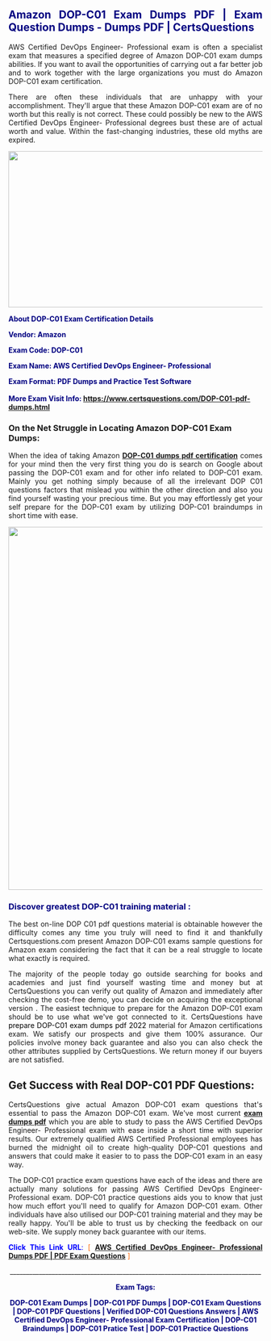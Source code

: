 <h2 style="text-align: justify;"><span style="color: #000080;">Amazon DOP-C01 Exam Dumps PDF | Exam Question Dumps - Dumps PDF | CertsQuestions</span></h2>
<p style="text-align: justify;">AWS Certified DevOps Engineer- Professional exam is often a specialist exam that measures a specified degree of Amazon  DOP-C01 exam dumps abilities. If you want to avail the opportunities of carrying out a far better job and to work together with the large organizations you must do Amazon DOP-C01 exam certification.</p>
<p style="text-align: justify;">There are often these individuals that are unhappy with your accomplishment. They'll argue that these Amazon  DOP-C01 exam are of no worth but this really is not correct. These could possibly be new to the AWS Certified DevOps Engineer- Professional degrees bust these are of actual worth and value. Within the fast-changing industries, these old myths are expired.</p>
<p><img style="display: block; margin-left: auto; margin-right: auto;" src="https://i.imgur.com/eaP4ae9.png" width="840" height="310" /></p>
<p><span style="color: #000080;"><strong>About DOP-C01 Exam Certification Details</strong></span></p>
<p><span style="color: #000080;"><strong>Vendor: Amazon<br /></strong></span></p>
<p><span style="color: #000080;"><strong>Exam Code: DOP-C01</strong></span></p>
<p><span style="color: #000080;"><strong>Exam Name: AWS Certified DevOps Engineer- Professional</strong></span></p>
<p><span style="color: #000080;"><strong>Exam Format: PDF Dumps and Practice Test Software<br /><br />More Exam Visit Info: <span style="color: #ff6600;"><a href="https://www.certsquestions.com/DOP-C01-pdf-dumps.html">https://www.certsquestions.com/DOP-C01-pdf-dumps.html</a></span></strong></span></p>
<h3>On the Net Struggle in Locating Amazon DOP-C01 Exam Dumps:</h3>
<p style="text-align: justify;">When the idea of taking Amazon <a href="https://www.certsquestions.com/DOP-C01-pdf-dumps.html"><strong> DOP-C01 dumps pdf certification</strong></a> comes for your mind then the very first thing you do is search on Google about passing the DOP-C01 exam and for other info related to DOP-C01 exam. Mainly you get nothing simply because of all the irrelevant DOP C01 questions factors that mislead you within the other direction and also you find yourself wasting your precious time. But you may effortlessly get your self prepare for the DOP-C01 exam by utilizing DOP-C01 braindumps in short time with ease.</p>
<p><a href="https://www.certsquestions.com/DOP-C01-pdf-dumps.html"><img style="display: block; margin-left: auto; margin-right: auto;" src="https://i.imgur.com/pxhoKQ2.png" width="720" /></a></p>
<h3><span style="color: #000080;">Discover greatest  DOP-C01 training material :</span></h3>
<p style="text-align: justify;">The best on-line DOP C01 pdf questions material is obtainable however the difficulty comes any time you truly will need to find it and thankfully Certsquestions.com present Amazon DOP-C01 exams sample questions for Amazon  exam considering the fact that it can be a real struggle to locate what exactly is required.</p>
<p style="text-align: justify;">The majority of the people today go outside searching for books and academies and just find yourself wasting time and money but at CertsQuestions you can verify out quality of Amazon  and immediately after checking the cost-free demo, you can decide on acquiring the exceptional version . The easiest technique to prepare for the Amazon DOP-C01 exam should be to use what we've got connected to it. CertsQuestions have <span style="color: #000000;">prepare DOP-C01 exam dumps pdf 2022</span> material for Amazon certifications exam. We satisfy our prospects and give them 100% assurance. Our policies involve money back guarantee and also you can also check the other attributes supplied by CertsQuestions. We return money if our buyers are not satisfied.</p>
<h2>Get Success with Real DOP-C01 PDF Questions:</h2>
<p style="text-align: justify;">CertsQuestions give actual Amazon DOP-C01 exam questions that's essential to pass the Amazon  DOP-C01 exam. We've most current<strong>&nbsp;<a href="https://www.certsquestions.com/">exam dumps pdf</a></strong>&nbsp;which you are able to study to pass the AWS Certified DevOps Engineer- Professional exam with ease inside a short time with superior results. Our extremely qualified AWS Certified Professional employees has burned the midnight oil to create high-quality DOP-C01 questions and answers that could make it easier to to pass the DOP-C01 exam in an easy way.</p>
<p style="text-align: justify;">The DOP-C01 practice exam questions have each of the ideas and there are actually many solutions for passing AWS Certified DevOps Engineer- Professional exam. DOP-C01 practice questions aids you to know that just how much effort you'll need to qualify for Amazon  DOP-C01 exam. Other individuals have also utilised our DOP-C01 training material and they may be really happy. You'll be able to trust us by checking the feedback on our web-site. We supply money back guarantee with our items.</p>
<p style="text-align: justify;"><span style="color: #0000ff;"><strong>Click This Link URL</strong>:</span> <span style="color: #ff6600;">[ <strong><a href="https://www.certsquestions.com/aws-certified-professional-certification.html">AWS Certified DevOps Engineer- Professional Dumps PDF | PDF Exam Questions</a></strong> ]</span></p>
<p style="text-align: center;">______________________________________________________________________________</p>
<p style="text-align: center;"><span style="color: #000080;"><strong>Exam Tags:</strong></span></p>
<p style="text-align: center;"><span style="color: #000080;"><strong>DOP-C01 Exam Dumps | DOP-C01 PDF Dumps | DOP-C01 Exam Questions | DOP-C01 PDF Questions | Verified DOP-C01 Questions Answers | AWS Certified DevOps Engineer- Professional Exam Certification | DOP-C01 Braindumps | DOP-C01 Pratice Test | DOP-C01 Practice Questions</strong></span></p>
